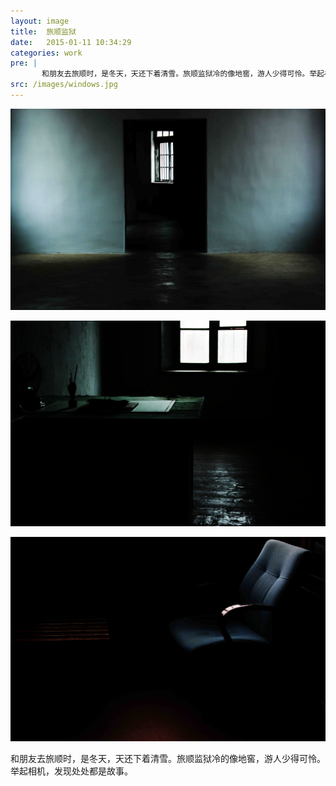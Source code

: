 ```yaml
---
layout: image
title:  旅顺监狱
date:   2015-01-11 10:34:29
categories: work
pre: | 
       和朋友去旅顺时，是冬天，天还下着清雪。旅顺监狱冷的像地窖，游人少得可怜。举起相机，发现处处都是故事。
src: /images/windows.jpg
---
```


![](/images/doors.jpg)

![](/images/officeroom.jpg)

![](/images/chair.jpg)

和朋友去旅顺时，是冬天，天还下着清雪。旅顺监狱冷的像地窖，游人少得可怜。举起相机，发现处处都是故事。